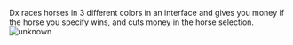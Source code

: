 Dx races horses in 3 different colors in an interface and gives you money if the horse you specify wins, and cuts money in the horse selection.
![unknown](https://user-images.githubusercontent.com/56192763/118346598-48949500-b545-11eb-80c4-273d2834ccc5.png)

